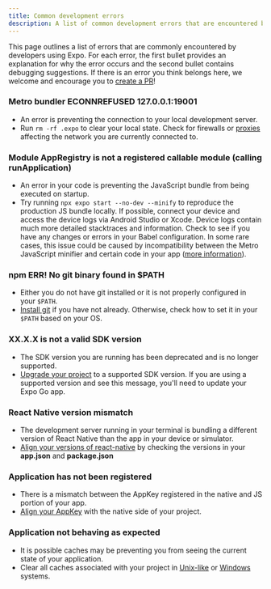 ```yaml
---
title: Common development errors
description: A list of common development errors that are encountered by developers using Expo.
---
```


This page outlines a list of errors that are commonly encountered by developers using Expo. For each error, the first bullet provides an explanation for why the error occurs and the second bullet contains debugging suggestions. If there is an error you think belongs here, we welcome and encourage you to [create a PR](https://github.com/expo/expo/pulls)!

### Metro bundler ECONNREFUSED 127.0.0.1:19001

- An error is preventing the connection to your local development server.
- Run `rm -rf .expo` to clear your local state. Check for firewalls or [proxies](/troubleshooting/proxies/) affecting the network you are currently connected to.

### Module AppRegistry is not a registered callable module (calling runApplication)

- An error in your code is preventing the JavaScript bundle from being executed on startup.
- Try running `npx expo start --no-dev --minify` to reproduce the production JS bundle locally. If possible, connect your device and access the device logs via Android Studio or Xcode. Device logs contain much more detailed stacktraces and information. Check to see if you have any changes or errors in your Babel configuration. In some rare cases, this issue could be caused by incompatibility between the Metro JavaScript minifier and certain code in your app ([more information](https://forums.expo.dev/t/change-minifierconfig-for-minify-uglify/36460/2)).

### npm ERR! No git binary found in \$PATH

- Either you do not have git installed or it is not properly configured in your `$PATH`.
- [Install git](https://git-scm.com/book/en/v2/Getting-Started-Installing-Git) if you have not already. Otherwise, check how to set it in your `$PATH` based on your OS.

### XX.X.X is not a valid SDK version

- The SDK version you are running has been deprecated and is no longer supported.
- [Upgrade your project](/workflow/upgrading-expo-sdk-walkthrough) to a supported SDK version. If you are using a supported version and see this message, you'll need to update your Expo Go app.

### React Native version mismatch

- The development server running in your terminal is bundling a different version of React Native than the app in your device or simulator.
- [Align your versions of react-native](/troubleshooting/react-native-version-mismatch) by checking the versions in your **app.json** and **package.json**

### Application has not been registered

- There is a mismatch between the AppKey registered in the native and JS portion of your app.
- [Align your AppKey](/troubleshooting/application-has-not-been-registered/) with the native side of your project.

### Application not behaving as expected

- It is possible caches may be preventing you from seeing the current state of your application.
- Clear all caches associated with your project in [Unix-like](/troubleshooting/clear-cache-macos-linux/) or [Windows](/troubleshooting/clear-cache-windows/) systems.
